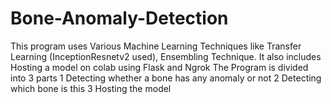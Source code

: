 # Bone-Anomaly-Detection
This program uses Various Machine Learning Techniques like Transfer Learning (InceptionResnetv2 used), Ensembling Technique. 
It also includes Hosting a model on colab using Flask and Ngrok
The Program is divided into 3 parts
1 Detecting whether a bone has any anomaly or not
2 Detecting which bone is this
3 Hosting the model
